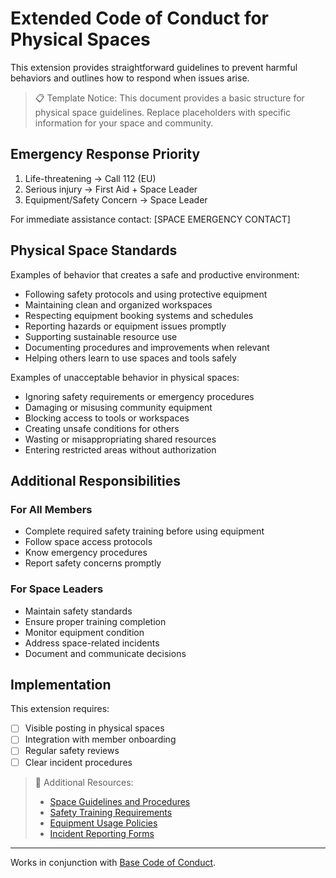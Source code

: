 # Extended Code of Conduct for Physical Spaces

This extension provides straightforward guidelines to prevent harmful behaviors and outlines how to respond when issues arise.

> 📋 Template Notice: This document provides a basic structure for physical space guidelines. Replace placeholders with specific information for your space and community.

## Emergency Response Priority

1. Life-threatening → Call 112 (EU)
2. Serious injury → First Aid + Space Leader
3. Equipment/Safety Concern → Space Leader

For immediate assistance contact: [SPACE EMERGENCY CONTACT]

## Physical Space Standards

Examples of behavior that creates a safe and productive environment:

* Following safety protocols and using protective equipment
* Maintaining clean and organized workspaces
* Respecting equipment booking systems and schedules
* Reporting hazards or equipment issues promptly
* Supporting sustainable resource use
* Documenting procedures and improvements when relevant
* Helping others learn to use spaces and tools safely

Examples of unacceptable behavior in physical spaces:

* Ignoring safety requirements or emergency procedures
* Damaging or misusing community equipment
* Blocking access to tools or workspaces
* Creating unsafe conditions for others
* Wasting or misappropriating shared resources
* Entering restricted areas without authorization

## Additional Responsibilities

### For All Members

* Complete required safety training before using equipment
* Follow space access protocols
* Know emergency procedures
* Report safety concerns promptly

### For Space Leaders

* Maintain safety standards
* Ensure proper training completion
* Monitor equipment condition
* Address space-related incidents
* Document and communicate decisions

## Implementation

This extension requires:

- [ ] Visible posting in physical spaces
- [ ] Integration with member onboarding
- [ ] Regular safety reviews
- [ ] Clear incident procedures

> 🔗 Additional Resources:
>
> * [Space Guidelines and Procedures](link-to-guidelines)
> * [Safety Training Requirements](link-to-training)
> * [Equipment Usage Policies](link-to-policies)
> * [Incident Reporting Forms](link-to-forms)

---

Works in conjunction with [Base Code of Conduct](../CODE_OF_CONDUCT.md).
